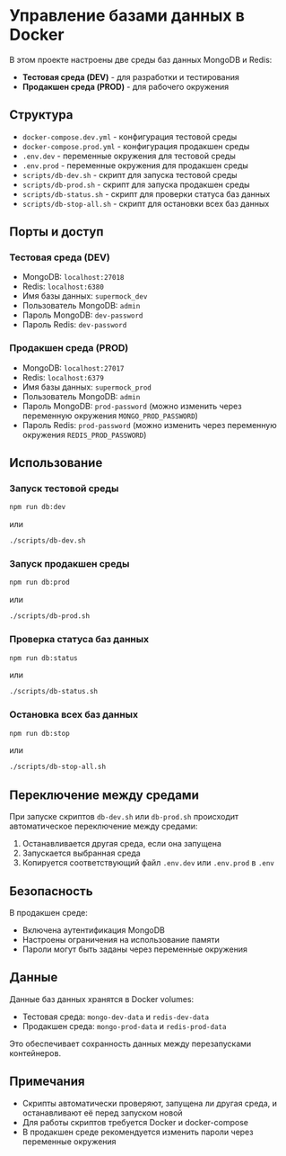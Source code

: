 # Управление базами данных в Docker

В этом проекте настроены две среды баз данных MongoDB и Redis:

- **Тестовая среда (DEV)** - для разработки и тестирования
- **Продакшен среда (PROD)** - для рабочего окружения

## Структура

- `docker-compose.dev.yml` - конфигурация тестовой среды
- `docker-compose.prod.yml` - конфигурация продакшен среды
- `.env.dev` - переменные окружения для тестовой среды
- `.env.prod` - переменные окружения для продакшен среды
- `scripts/db-dev.sh` - скрипт для запуска тестовой среды
- `scripts/db-prod.sh` - скрипт для запуска продакшен среды
- `scripts/db-status.sh` - скрипт для проверки статуса баз данных
- `scripts/db-stop-all.sh` - скрипт для остановки всех баз данных

## Порты и доступ

### Тестовая среда (DEV)

- MongoDB: `localhost:27018`
- Redis: `localhost:6380`
- Имя базы данных: `supermock_dev`
- Пользователь MongoDB: `admin`
- Пароль MongoDB: `dev-password`
- Пароль Redis: `dev-password`

### Продакшен среда (PROD)

- MongoDB: `localhost:27017`
- Redis: `localhost:6379`
- Имя базы данных: `supermock_prod`
- Пользователь MongoDB: `admin`
- Пароль MongoDB: `prod-password` (можно изменить через переменную окружения `MONGO_PROD_PASSWORD`)
- Пароль Redis: `prod-password` (можно изменить через переменную окружения `REDIS_PROD_PASSWORD`)

## Использование

### Запуск тестовой среды

```bash
npm run db:dev
```

или

```bash
./scripts/db-dev.sh
```

### Запуск продакшен среды

```bash
npm run db:prod
```

или

```bash
./scripts/db-prod.sh
```

### Проверка статуса баз данных

```bash
npm run db:status
```

или

```bash
./scripts/db-status.sh
```

### Остановка всех баз данных

```bash
npm run db:stop
```

или

```bash
./scripts/db-stop-all.sh
```

## Переключение между средами

При запуске скриптов `db-dev.sh` или `db-prod.sh` происходит автоматическое переключение между средами:

1. Останавливается другая среда, если она запущена
2. Запускается выбранная среда
3. Копируется соответствующий файл `.env.dev` или `.env.prod` в `.env`

## Безопасность

В продакшен среде:

- Включена аутентификация MongoDB
- Настроены ограничения на использование памяти
- Пароли могут быть заданы через переменные окружения

## Данные

Данные баз данных хранятся в Docker volumes:

- Тестовая среда: `mongo-dev-data` и `redis-dev-data`
- Продакшен среда: `mongo-prod-data` и `redis-prod-data`

Это обеспечивает сохранность данных между перезапусками контейнеров.

## Примечания

- Скрипты автоматически проверяют, запущена ли другая среда, и останавливают её перед запуском новой
- Для работы скриптов требуется Docker и docker-compose
- В продакшен среде рекомендуется изменить пароли через переменные окружения
